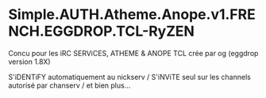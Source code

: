 # Simple.AUTH.Atheme.Anope.v1.FRENCH.EGGDROP.TCL-RyZEN

Concu pour les iRC SERViCES, ATHEME & ANOPE TCL crée par og (eggdrop version 1.8X)

S'iDENTiFY automatiquement au nickserv / S'iNViTE seul sur les channels autorisé par chanserv / et bien plus...

